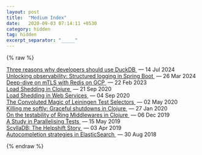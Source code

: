 ```yaml
---
layout: post
title:  "Medium Index"
date:   2020-09-03 07:14:11 +0530
category: hidden
tag: hidden
excerpt_separator: "_____"
---
```


<!-- BLOG-POST-LIST:START -->
{% raw %}
<div class="article-list-item">
<a href="https://mourjo.medium.com/three-reasons-why-developers-should-use-duckdb-0884c8e9f02a?source=mourjo.me">
Three reasons why developers should use DuckDB
</a>
<span class='copy'>&nbsp;—&nbsp;14 Jul 2024</span>
</div>


<div class="article-list-item">
<a href="https://medium.com/booking-com-development/unlocking-observability-structured-logging-in-spring-boot-c81dbabfb9e7?source=mourjo.me">
Unlocking observability: Structured logging in Spring Boot
</a>
<span class='copy'>&nbsp;—&nbsp;26 Mar 2024</span>
</div>


<div class="article-list-item">
<a href="https://mourjo.medium.com/building-a-secure-web-chat-with-redis-mtls-and-gcp-e52007ba362d?source=mourjo.me">
Deep-dive on mTLS with Redis on GCP
</a>
<span class='copy'>&nbsp;—&nbsp;22 Feb 2023</span>
</div>


<div class="article-list-item">
<a href="https://medium.com/helpshift-engineering/load-shedding-in-clojure-d4857ce11588?source=mourjo.me">
Load Shedding in Clojure
</a>
<span class='copy'>&nbsp;—&nbsp;21 Sep 2020</span>
</div>


<div class="article-list-item">
<a href="https://medium.com/helpshift-engineering/load-shedding-in-web-services-9fa8cfa1ffe4?source=mourjo.me">
Load Shedding in Web Services
</a>
<span class='copy'>&nbsp;—&nbsp;04 Sep 2020</span>
</div>


<div class="article-list-item">
<a href="https://medium.com/helpshift-engineering/the-convoluted-magic-of-leiningen-test-selectors-2eb6c452dfcf?source=mourjo.me">
The Convoluted Magic of Leiningen Test Selectors
</a>
<span class='copy'>&nbsp;—&nbsp;02 May 2020</span>
</div>


<div class="article-list-item">
<a href="https://medium.com/helpshift-engineering/achieving-graceful-restarts-of-clojure-services-b3a3b9c1d60d?source=mourjo.me">
Killing me softly: Graceful shutdowns in Clojure
</a>
<span class='copy'>&nbsp;—&nbsp;27 Jan 2020</span>
</div>


<div class="article-list-item">
<a href="https://medium.com/helpshift-engineering/on-the-testability-of-ring-middlewares-in-clojure-6795eae60f2a?source=mourjo.me">
On the testability of Ring Middlewares in Clojure
</a>
<span class='copy'>&nbsp;—&nbsp;06 Dec 2019</span>
</div>


<div class="article-list-item">
<a href="https://medium.com/helpshift-engineering/a-study-in-parallelising-tests-b5253817beae?source=mourjo.me">
A Study in Parallelising Tests
</a>
<span class='copy'>&nbsp;—&nbsp;15 May 2019</span>
</div>


<div class="article-list-item">
<a href="https://medium.com/helpshift-engineering/scylladb-the-helpshift-story-3d332bf80ce2?source=mourjo.me">
ScyllaDB: The Helpshift Story
</a>
<span class='copy'>&nbsp;—&nbsp;03 Apr 2019</span>
</div>


<div class="article-list-item">
<a href="https://mourjo.medium.com/a-detailed-comparison-between-autocompletion-strategies-in-elasticsearch-66cb9e9c62c4">
Autocompletion strategies in ElasticSearch
</a>
<span class='copy'>&nbsp;—&nbsp;30 Aug 2018</span>
</div>

{% endraw %}
<!-- BLOG-POST-LIST:END -->
